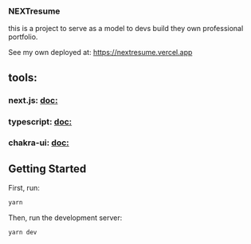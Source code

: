 ### NEXTresume

this is a project to serve as a model to devs build they own professional portfolio.

See my own deployed at: https://nextresume.vercel.app

## tools:
### next.js: [doc:](https://nextresume.vercel.app)
### typescript: [doc:](https://www.typescriptlang.org/docs/handbook/release-notes/overview.html)
### chakra-ui: [doc:](https://nextjs.org/docs)


## Getting Started

First, run:

```bash
yarn
```

Then, run the development server:

```bash
yarn dev
```
